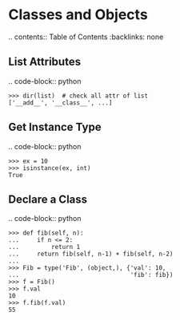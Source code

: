 Classes and Objects
===================

.. contents:: Table of Contents
    :backlinks: none

List Attributes
---------------

.. code-block:: python

    >>> dir(list)  # check all attr of list
    ['__add__', '__class__', ...]

Get Instance Type
-----------------

.. code-block:: python

    >>> ex = 10
    >>> isinstance(ex, int)
    True

Declare a Class
---------------

.. code-block:: python

    >>> def fib(self, n):
    ...     if n <= 2:
    ...         return 1
    ...     return fib(self, n-1) + fib(self, n-2)
    ...
    >>> Fib = type('Fib', (object,), {'val': 10,
    ...                               'fib': fib})
    >>> f = Fib()
    >>> f.val
    10
    >>> f.fib(f.val)
    55
